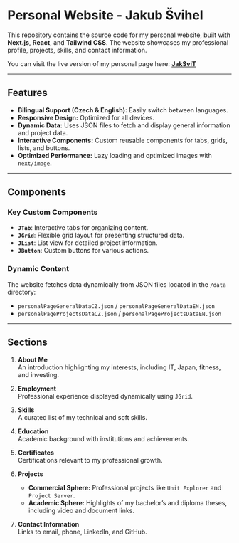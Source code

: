 # Personal Website - Jakub Švihel

This repository contains the source code for my personal website, built with **Next.js**, **React**, and **Tailwind CSS**. The website showcases my professional profile, projects, skills, and contact information.

You can visit the live version of my personal page here:   **[JakSviT](https://jak-svit-bbb6b.web.app/personalpage.html)**

---

## Features

- **Bilingual Support (Czech & English):** Easily switch between languages.
- **Responsive Design:** Optimized for all devices.
- **Dynamic Data:** Uses JSON files to fetch and display general information and project data.
- **Interactive Components:** Custom reusable components for tabs, grids, lists, and buttons.
- **Optimized Performance:** Lazy loading and optimized images with `next/image`.

---

## Components

### **Key Custom Components**
- **`JTab`**: Interactive tabs for organizing content.
- **`JGrid`**: Flexible grid layout for presenting structured data.
- **`JList`**: List view for detailed project information.
- **`JButton`**: Custom buttons for various actions.

### **Dynamic Content**
The website fetches data dynamically from JSON files located in the `/data` directory:
- `personalPageGeneralDataCZ.json` / `personalPageGeneralDataEN.json`
- `personalPageProjectsDataCZ.json` / `personalPageProjectsDataEN.json`

---

## Sections

1. **About Me**  
   An introduction highlighting my interests, including IT, Japan, fitness, and investing.

2. **Employment**  
   Professional experience displayed dynamically using `JGrid`.

3. **Skills**  
   A curated list of my technical and soft skills.

4. **Education**  
   Academic background with institutions and achievements.

5. **Certificates**  
   Certifications relevant to my professional growth.

6. **Projects**
   - **Commercial Sphere:** Professional projects like `Unit Explorer` and `Project Server`.
   - **Academic Sphere:** Highlights of my bachelor’s and diploma theses, including video and document links.

7. **Contact Information**  
   Links to email, phone, LinkedIn, and GitHub.
